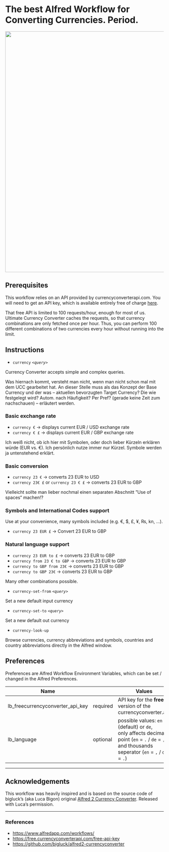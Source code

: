 # The best Alfred Workflow for Converting Currencies. Period.

<img src="https://littlebrighter.erevo.io/alfred/img/ultimate-currency-converter/workflow.png" width="764">

## Prerequisites

This workflow relies on an API provided by currencyconverterapi.com. You will need to get an API key, which is available entirely free of charge [here](https://free.currencyconverterapi.com/free-api-key).

That free API is limited to 100 requests/hour, enough for most of us. Ultimate Currency Converter caches the requests, so that currency combinations are only fetched once per hour. Thus, you can perform 100 different combinations of two currencies every hour without running into the limit.

## Instructions

- `currency` *`<query>`*

Currency Converter accepts simple and complex queries.

Was hiernach kommt, versteht man nicht, wenn man nicht schon mal mit dem UCC gearbeitet hat. An dieser Stelle muss als das Konzept der Base Currency und der was – aktuellen bevorzugten Target Currency? Die wie festgelegt wird? Autom. nach Häufigkeit? Per Pref? (gerade keine Zeit zum nachschauen) – erläutert werden.

### Basic exchange rate
 * `currency €` → displays current EUR / USD exchange rate
 * `currency € £` → displays current EUR / GBP exchange rate

Ich weiß nicht, ob ich hier mit Symbolen, oder doch lieber Kürzeln erklären würde (EUR vs. €). Ich persönlich nutze immer nur Kürzel. Symbole werden ja untenstehend erklärt.

### Basic conversion
 * `currency 23 €` → converts 23 EUR to USD
 * `currency 23€ £` or `currency 23 € £` → converts 23 EUR to GBP

Vielleicht sollte man lieber nochmal einen separaten Abschnitt ”Use of spaces“ machen!?

### Symbols and International Codes support
Use at your convenience, many symbols included (e.g. €, $, £, ¥, ₨, kn, …).
 * `currency 23 EUR £` → Convert 23 EUR to GBP

###  Natural language support
  * `currency 23 EUR to £` → converts 23 EUR to GBP
  * `currency from 23 € to GBP` → converts 23 EUR to GBP
  * `currency to GBP from 23€` → converts 23 EUR to GBP
  * `currency to GBP 23€` → converts 23 EUR to GBP

Many other combinations possible.

- `currency-set-from` *`<query>`*

Set a new default input currency

- `currency-set-to` *`<query>`*

Set a new default out currency

- `currency-look-up`

Browse currencies, currency abbreviations and symbols, countries and country abbreviations directly in the Alfred window.



## Preferences

Preferences are Alfred Workflow Environment Variables, which can be set / changed in the Alfred Preferences.

Name | | Values
------------|---|-------
lb_freecurrencyconverter_api_key | required | API key for the **free** version of the currencyconverter.api
lb_language | optional | possible values: `en` (default) or `de`, <br>only affects decimal point (`en` = `.` / `de` = `,`)<br>and thousands seperator (`en` = `,` / `de` = `.`)

---

## Acknowledgements

This workflow was heavily inspired and is based on the source code of bigluck’s (aka Luca Bigon) original [Alfred 2 Currency Converter](https://github.com/bigluck/alfred2-currencyconverter). Released with Luca’s permission.

---

### References

* <https://www.alfredapp.com/workflows/>
* <https://free.currencyconverterapi.com/free-api-key>
* <https://github.com/bigluck/alfred2-currencyconverter>
